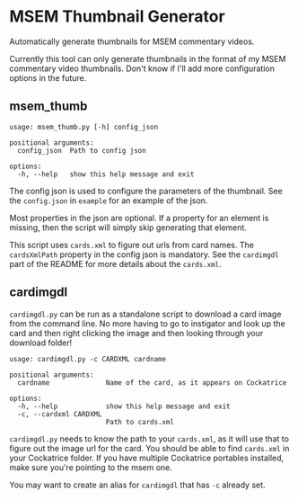 # MSEM Thumbnail Generator

Automatically generate thumbnails for MSEM commentary videos.

Currently this tool can only generate thumbnails in the format of my MSEM commentary video thumbnails.
Don't know if I'll add more configuration options in the future.

## msem_thumb

```
usage: msem_thumb.py [-h] config_json

positional arguments:
  config_json  Path to config json

options:
  -h, --help   show this help message and exit
```

The config json is used to configure the parameters of the thumbnail.
See the `config.json` in `example` for an example of the json.

Most properties in the json are optional. 
If a property for an element is missing, then the script will simply skip generating that element.

This script uses `cards.xml` to figure out urls from card names.
The `cardsXmlPath` property in the config json is mandatory.
See the `cardimgdl` part of the README for more details about the `cards.xml`.

## cardimgdl

`cardimgdl.py` can be run as a standalone script to download a card image from the command line.
No more having to go to instigator and look up the card and then right clicking the image and then looking through your download folder!

```
usage: cardimgdl.py -c CARDXML cardname

positional arguments:
  cardname              Name of the card, as it appears on Cockatrice

options:
  -h, --help            show this help message and exit
  -c, --cardxml CARDXML
                        Path to cards.xml
```

`cardimgdl.py` needs to know the path to your `cards.xml`, as it will use that to figure out the image url for the card.
You should be able to find `cards.xml` in your Cockatrice folder.
If you have multiple Cockatrice portables installed, make sure you're pointing to the msem one.

You may want to create an alias for `cardimgdl` that has `-c` already set. 
